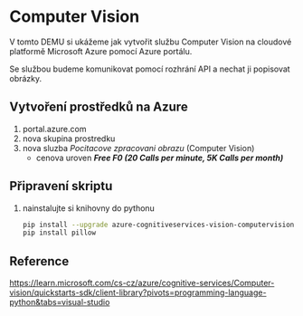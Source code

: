 # Computer Vision

V tomto DEMU si ukážeme jak vytvořit službu Computer Vision na cloudové platformě Microsoft Azure pomocí Azure portálu.

Se službou budeme komunikovat pomocí rozhrání API a nechat ji popisovat obrázky.

## Vytvoření prostředků na Azure

1. portal.azure.com
2. nova skupina prostredku
3. nova sluzba *Pocitacove zpracovani obrazu* (Computer Vision)
   - cenova uroven ***Free F0 (20 Calls per minute, 5K Calls per month)***

## Připravení skriptu

1. nainstalujte si knihovny do pythonu
   ```sh
   pip install --upgrade azure-cognitiveservices-vision-computervision
   pip install pillow
   ```

## Reference

https://learn.microsoft.com/cs-cz/azure/cognitive-services/Computer-vision/quickstarts-sdk/client-library?pivots=programming-language-python&tabs=visual-studio